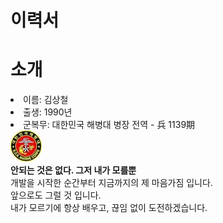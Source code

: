 # 이력서

# 소개

<li> 이름: 김상철</li>
<li> 출생: 1990년</li>
<li> 군복무: 대한민국 해병대 병장 전역 - 兵 1139期</li><a target="_blank" rel="noopener noreferrer" href="https://github.com/stevechulsdev/RESUME/raw/master/images/icon_marine.jpg"><img src="https://github.com/stevechulsdev/RESUME/raw/master/images/icon_marine.jpg" alt="해병대마크" style="max-width:100%;"></a>
<br>
<strong>안되는 것은 없다. 그저 내가 모를뿐</strong>
<br>
개발을 시작한 순간부터 지금까지의 제 마음가짐 입니다. <br>
앞으로도 그럴 것 입니다. <br>
내가 모르기에 항상 배우고, 끊임 없이 도전하겠습니다. <br>
